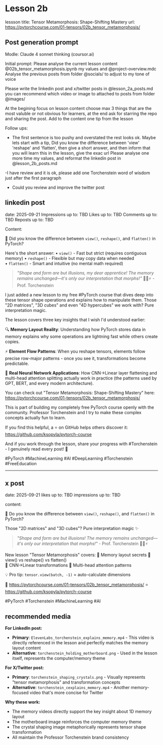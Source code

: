 # Lesson 2b 

lessson title: Tensor Metamorphosis: Shape-Shifting Mastery
url: https://pytorchcourse.com/01-tensors/02b_tensor_metamorphosis/



## Post generation prompt

Modle: Claude 4 sonnet thinking (coursor.ai)


Initial prompt:
Please analyse the current lesson content @02b_tensor_metamorphosis.ipynb my values and @project-overview.mdc  
Analyse the previous posts from folder @socials/  to adjust to my tone of voice

Please write the linkedin post and x/twitter posts in @lesson_2a_posts.md you can recommend which video or image to attached to posts from folder @images/ 

At the begining focus on lesson content choose max 3 things that are the most valuble or not obvious for learners, at the end ask for starring the repo and sharing the post. 
Add to the content one tip from the lesson

Follow ups: 
- The first sentence is too pushy and overstated the rest looks ok. Maybe lets start with a tip, Did you know the difference between 'view' 'reshape' and 'flatten', 
then give a short answer, and then inform that you will learn this in the lesson, give the exac url 
Please analyse one more time my values, and reformat the linkedin post in @lesson_2b_posts.md 

-I have review and it is ok, please add one Torchenstein word of wisdom just after the first paragraph

- Could you review and improve the twitter post

## linkedin post
date: 2025-09-21
Impressions up to: TBD
Likes up to: TBD
Comments up to: TBD
Reposts up to: TBD

Content:

🤔 Did you know the difference between `view()`, `reshape()`, and `flatten()` in PyTorch?

Here's the short answer:
• `view()` - Fast but strict (requires contiguous memory)
• `reshape()` - Flexible but may copy data when needed  
• `flatten()` - Smart and intuitive (no mental math required)

> *"Shape and form are but illusions, my dear apprentice! The memory remains unchanged—it's only our interpretation that morphs!"* 🧙‍♂️⚡ - Prof. Torchenstein

I just added a new lesson to my free #PyTorch course that dives deep into these tensor shape operations and explains how to manipulate them. Those "2D matrices", "3D cubes" and even "4D hypercubes" we work with? Pure interpretation magic.

The lesson covers three key insights that I wish I'd understood earlier:

🔍 **Memory Layout Reality**: Understanding how PyTorch stores data in memory explains why some operations are lightning fast while others create copies.

⚡ **Element Flow Patterns**: When you reshape tensors, elements follow precise row-major patterns - once you see it, transformations become predictable.

🚀 **Real Neural Network Applications**: How CNN→Linear layer flattening and multi-head attention splitting actually work in practice (the patterns used by GPT, BERT, and every modern architecture).


You can check out "Tensor Metamorphosis: Shape-Shifting Mastery" here: https://pytorchcourse.com/01-tensors/02b_tensor_metamorphosis/

This is part of building my completely free PyTorch course openly with the community. Professor Torchenstein and I try to make these complex concepts actually fun to learn.

If you find this helpful, a ⭐ on GitHub helps others discover it: https://github.com/ksopyla/pytorch-course

And if you work through the lesson, share your progress with #Torchenstein - I genuinely read every post! 🧪

#PyTorch #MachineLearning #AI #DeepLearning #Torchenstein #FreeEducation

---

## x post
date: 2025-09-21
likes up to: TBD
impressions up to: TBD

content:

🧪 Do you know the difference between `view()`, `reshape()`, and `flatten()` in PyTorch?

Those "2D matrices" and "3D cubes"? Pure interpretation magic ✨

> *"Shape and form are but illusions! The memory remains unchanged—it's only our interpretation that morphs!"* - Prof. Torchenstein 🧙‍♂️⚡

New lesson "Tensor Metamorphosis" covers:
🔹 Memory layout secrets
🔹 view() vs reshape() vs flatten()  
🔹 CNN→Linear transformations
🔹 Multi-head attention patterns

💡 Pro tip: `tensor.view(batch, -1)` = auto-calculate dimensions

🔗 https://pytorchcourse.com/01-tensors/02b_tensor_metamorphosis/
⭐ https://github.com/ksopyla/pytorch-course

#PyTorch #Torchenstein #MachineLearning #AI


## recommended media

**For LinkedIn post:**
- **Primary**: `ElevenLabs_torchenstein_explains_memory.mp4` - This video is directly referenced in the lesson and perfectly matches the memory layout content
- **Alternative**: `torchenstein_holding_motherboard.png` - Used in the lesson itself, represents the computer/memory theme

**For X/Twitter post:**  
- **Primary**: `torchenstein_shaping_crystals.png` - Visually represents "tensor metamorphosis" and transformation concepts
- **Alternative**: `torchenstein_cexplains_memory.mp4` - Another memory-focused video that's more concise for Twitter

**Why these work:**
- The memory videos directly support the key insight about 1D memory layout
- The motherboard image reinforces the computer memory theme
- The crystal shaping image metaphorically represents tensor shape transformation
- All maintain the Professor Torchenstein brand consistency